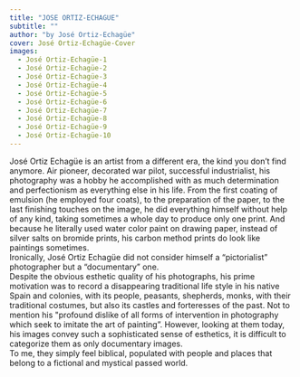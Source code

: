 ```yaml
---
title: "JOSE ORTIZ-ECHAGUE"
subtitle: ""
author: "by José Ortiz-Echagüe"
cover: José Ortiz-Echagüe-Cover
images:
  - José Ortiz-Echagüe-1
  - José Ortiz-Echagüe-2
  - José Ortiz-Echagüe-3
  - José Ortiz-Echagüe-4
  - José Ortiz-Echagüe-5
  - José Ortiz-Echagüe-6
  - José Ortiz-Echagüe-7
  - José Ortiz-Echagüe-8
  - José Ortiz-Echagüe-9
  - José Ortiz-Echagüe-10
---
```


José Ortiz Echagüe is an artist from a different era, the kind you don’t find anymore. Air pioneer, decorated war pilot, successful industrialist, his photography was a hobby he accomplished with as much determination and perfectionism as everything else in his life. From the first coating of emulsion (he employed four coats), to the preparation of the paper, to the last finishing touches on the image, he did everything himself without help of any kind, taking sometimes a whole day to produce only one print.
And because he literally used water color paint on drawing paper, instead of silver salts on bromide prints, his carbon method prints do look like paintings sometimes.  
Ironically, José Ortiz Echagüe did not consider himself a “pictorialist” photographer but a “documentary” one.   
Despite the obvious esthetic quality of his photographs, his prime motivation was to record a disappearing traditional life style in his native Spain and colonies, with its people, peasants, shepherds, monks, with their traditional costumes, but also its castles and forteresses of the past. Not to mention his "profound dislike of all forms of intervention in photography which seek to imitate the art of painting”.
However, looking at them today, his images convey such a sophisticated sense of esthetics, it is difficult to categorize them as only documentary images.   
To me, they simply feel biblical, populated with people and places that belong to a fictional and mystical passed world.
